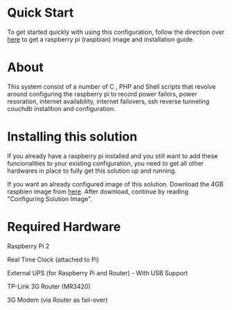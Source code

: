 # Quick Start
To get started quickly with using this configuration, follow the direction over [here](https://www.raspberrypi.org/downloads/raspbian/) to get a raspberry pi (raspbian) image and installation guide.

# About
This system consist of a number of C , PHP and Shell scripts that revolve around configuring the raspberry pi to record power failors, power resoration, internet availability, internet failovers, ssh reverse tunneling couchdb installtion and configuration.      

# Installing this solution
If you already have a raspberry pi installed and you still want to add these funcionalities to your existing configuration, you need to get all other hardwares in place to fully get this solution up and running. 

If you want an already configured image of this solution. Download the 4GB raspbien image from [here](http://). After download, continue by reading "Configuring Solution Image".

# Required Hardware
Raspberry Pi 2

Real Time Clock (attached to Pi)

External UPS (for Raspberry Pi and Router) - With USB Support

TP-Link 3G Router (MR3420)

3G Modem (via Router as fail-over)

